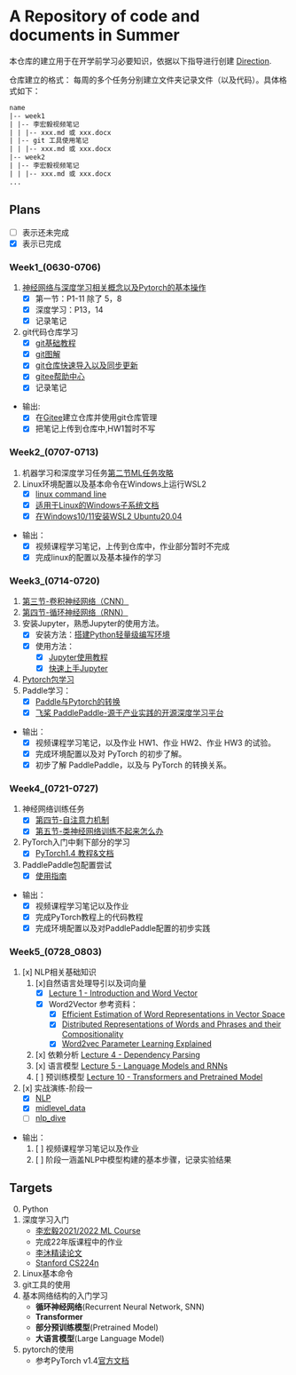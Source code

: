 # A Repository of code and documents in Summer

本仓库的建立用于在开学前学习必要知识，依据以下指导进行创建 [Direction](./Direction.pdf).  

仓库建立的格式：  每周的多个任务分别建立文件夹记录文件（以及代码）。具体格式如下：

```txt
name
|-- week1
| |-- 李宏毅视频笔记
| | |-- xxx.md 或 xxx.docx
| |-- git 工具使用笔记
| | |-- xxx.md 或 xxx.docx
|-- week2
| |-- 李宏毅视频笔记
| | |-- xxx.md 或 xxx.docx
...
```

## Plans

- [ ] 表示还未完成
- [x] 表示已完成

### Week1_(0630-**0706**)

1. [神经网络与深度学习相关概念以及Pytorch的基本操作](https://www.bilibili.com/video/BV1Wv411h7kN/)
    - [x] 第一节：P1-11 除了 5，8
    - [x] 深度学习：P13，14
    - [x] 记录笔记
2. git代码仓库学习
    - [x] [git基础教程](https://zhuanlan.zhihu.com/p/30044692)
    - [x] [git图解](https://mp.weixin.qq.com/s/Fg5rht0k583YvHD0pMJ_BQ)
    - [x] [git仓库快速导入以及同步更新](https://gitee.com/help/articles/4284#article-header1)
    - [x] [gitee帮助中心](https://gitee.com/help)
    - [x] 记录笔记

- 输出:
  - [x] 在[Gitee](https://gitee.com/)建立仓库并使用git仓库管理
  - [x] 把笔记上传到仓库中,HW1暂时不写

### Week2_(0707-**0713**)

1. 机器学习和深度学习任务[第二节ML任务攻略](https://www.bilibili.com/video/BV1Wv411h7kN?p=18)
2. Linux环境配置以及基本命令在Windows上运行WSL2
    - [x] [linux command line](https://www.kancloud.cn/thinkphp/linux-command-line/39431)
    - [x] [适用于Linux的Windows子系统文档](https://docs.microsoft.com/zh-cn/windows/wsl/)
    - [x] [在Windows10/11安装WSL2 Ubuntu20.04](https://zhuanlan.zhihu.com/p/466001838)

- 输出：
  - [x] 视频课程学习笔记，上传到仓库中，作业部分暂时不完成
  - [x] 完成linux的配置以及基本操作的学习

### Week3_(0714-**0720**)

1. [第三节-卷积神经网络（CNN）](https://www.bilibili.com/video/BV1Wv411h7kN?p=31)
2. [第四节-循环神经网络（RNN）](https://www.bilibili.com/video/BV1J94y1f7u5?p=28)
3. 安装Jupyter，熟悉Jupyter的使用方法。
    - [x] 安装方法：[搭建Python轻量级编写环境](https://zhuanlan.zhihu.com/p/158824489)
    - [x] 使用方法：
        - [x] [Jupyter使用教程](https://zhuanlan.zhihu.com/p/33105153)
        - [x] [快速上手Jupyter](https://zhuanlan.zhihu.com/p/32320214)
4. [Pytorch包学习](https://pytorch.apachecn.org/#/docs/1.4/blitz/tensor_tutorial)
5. Paddle学习：
    - [x] [Paddle与Pytorch的转换](https://blog.csdn.net/shaojie_45/article/details/115445796?spm=1001.2101.3001.6650.1&utm_medium=distribute.pc_relevant.none-task-blog-2~default~CTRLIST~Rate-1-115445796-blog-119469002.235%5ev38%5epc_relevant_anti_t3&depth_1-utm_source=distribute.pc_relevant.none-task-blog-2~default~CTRLIST~Rate-1-115445796-blog-119469002.235%5ev38%5epc_relevant_anti_t3&utm_relevant_index=2)
    - [x] [飞桨 PaddlePaddle-源于产业实践的开源深度学习平台](https://www.paddlepaddle.org.cn/tutorials/projectdetail/5603475)

- 输出：
  - [x] 视频课程学习笔记，以及作业 HW1、作业 HW2、作业 HW3 的试验。
  - [x] 完成环境配置以及对 PyTorch 的初步了解。
  - [x] 初步了解 PaddlePaddle，以及与 PyTorch 的转换关系。

### Week4_(0721-**0727**)

1. 神经网络训练任务
    - [x] [第四节-自注意力机制](https://www.bilibili.com/video/BV1Wv411h7kN?p=38)
    - [x] [第五节-类神经网络训练不起来怎么办](https://www.bilibili.com/video/BV1Wv411h7kN?p=48)
2. PyTorch入门中剩下部分的学习
    - [x] [PyTorch1.4 教程&文档](https://pytorch.apachecn.org/#/docs/1.4/README)
3. PaddlePaddle包配置尝试
    - [x] [使用指南](https://www.paddlepaddle.org.cn/documentation/docs/zh/guides/index_cn.html)

- 输出：
    - [x] 视频课程学习笔记以及作业
    - [x] 完成PyTorch教程上的代码教程
    - [x] 完成环境配置以及对PaddlePaddle配置的初步实践

### Week5_(0728_**0803**)

1. [x] NLP相关基础知识
    1. [x]自然语言处理导引以及词向量
        - [x] [Lecture 1 - Introduction and Word Vector](https://www.bilibili.com/video/BV12z4y1i7vh?p=1)
        - [x] Word2Vector 参考资料：
            - [x] [Efficient Estimation of Word Representations in Vector Space](https://arxiv.org/pdf/1301.3781.pdf)
            - [x] [Distributed Representations of Words and Phrases and their
Compositionality](https://arxiv.org/pdf/1310.4546.pdf)
            - [x] [Word2vec Parameter Learning Explained](https://arxiv.org/pdf/1411.2738.pdf)
    2. [x] 依赖分析 [Lecture 4 - Dependency Parsing](https://www.bilibili.com/video/BV12z4y1i7vh?p=4)
    3. [x] 语言模型 [Lecture 5 - Language Models and RNNs](https://www.bilibili.com/video/BV12z4y1i7vh?p=5)
    4. [ ] 预训练模型 [Lecture 10 - Transformers and Pretrained Model](https://www.bilibili.com/video/BV12z4y1i7vh?p=10)
2. [x] 实战演练-阶段一
    - [x] [NLP](https://github.com/fastai/fastbook/blob/master/10_nlp.ipynb)
    - [x] [midlevel_data](https://github.com/fastai/fastbook/blob/master/11_midlevel_data.ipynb)
    - [ ] [nlp_dive](https://github.com/fastai/fastbook/blob/master/10_nlp.ipynb)
- 输出：
    1. [ ] 视频课程学习笔记以及作业
    2. [ ] 阶段一涵盖NLP中模型构建的基本步骤，记录实验结果


## Targets

0. Python
1. 深度学习入门
    - [李宏毅2021/2022 ML Course](https://www.bilibili.com/video/BV1Wv411h7kN/)
    - 完成22年版课程中的作业
    - [李沐精读论文](https://space.bilibili.com/1567748478/channel/seriesdetail?sid=398820)
    - [Stanford CS224n](https://www.bilibili.com/video/BV12z4y1i7vh/?spm_id_from=333.337.search-card.all.click&vd_source=324657b3a86976b83356051b6a1e83b1)
2. Linux基本命令
3. git工具的使用
4. 基本网络结构的入门学习
    - **循环神经网络**(Recurrent Neural Network, SNN)
    - **Transformer**
    - **部分预训练模型**(Pretrained Model)
    - **大语言模型**(Large Language Model)
5. pytorch的使用
    - 参考PyTorch v1.4[官方文档](https://pytorch.apachecn.org/#/docs/1.4/README)
